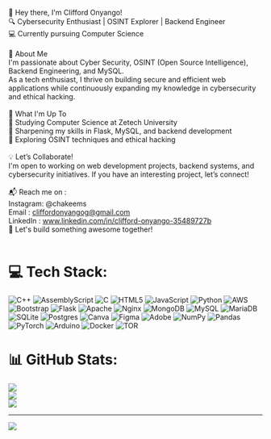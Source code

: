 👋 Hey there, I'm Clifford Onyango! <br>
🔍 Cybersecurity Enthusiast | OSINT Explorer | Backend Engineer <br>
💻 Currently pursuing Computer Science <br>
<br>
🚀 About Me <br>
I'm passionate about Cyber Security, OSINT (Open Source Intelligence), Backend Engineering, and MySQL. <br> As a tech enthusiast, I thrive on building secure and efficient web applications while continuously expanding my knowledge in cybersecurity and ethical hacking. <br>
<br>
🌱 What I'm Up To <br>
📖 Studying Computer Science at Zetech University <br>
🔧 Sharpening my skills in Flask, MySQL, and backend development <br>
🔎 Exploring OSINT techniques and ethical hacking <br>
<br>
💡 Let’s Collaborate! <br>
I'm open to working on web development projects, backend systems, and cybersecurity initiatives. If you have an interesting project, let’s connect! <br>
<br>
📬 Reach me on : <br>
Instagram: @chakeems <br>
Email : cliffordonyangog@gmail.com <br>
LinkedIn : www.linkedin.com/in/clifford-onyango-35489727b <br>
🚀 Let's build something awesome together!
<br>
<br>
# 💻 Tech Stack:
![C++](https://img.shields.io/badge/c++-%2300599C.svg?style=for-the-badge&logo=c%2B%2B&logoColor=white) ![AssemblyScript](https://img.shields.io/badge/assembly%20script-%23000000.svg?style=for-the-badge&logo=assemblyscript&logoColor=white) ![C](https://img.shields.io/badge/c-%2300599C.svg?style=for-the-badge&logo=c&logoColor=white) ![HTML5](https://img.shields.io/badge/html5-%23E34F26.svg?style=for-the-badge&logo=html5&logoColor=white) ![JavaScript](https://img.shields.io/badge/javascript-%23323330.svg?style=for-the-badge&logo=javascript&logoColor=%23F7DF1E) ![Python](https://img.shields.io/badge/python-3670A0?style=for-the-badge&logo=python&logoColor=ffdd54) ![AWS](https://img.shields.io/badge/AWS-%23FF9900.svg?style=for-the-badge&logo=amazon-aws&logoColor=white) ![Bootstrap](https://img.shields.io/badge/bootstrap-%238511FA.svg?style=for-the-badge&logo=bootstrap&logoColor=white) ![Flask](https://img.shields.io/badge/flask-%23000.svg?style=for-the-badge&logo=flask&logoColor=white) ![Apache](https://img.shields.io/badge/apache-%23D42029.svg?style=for-the-badge&logo=apache&logoColor=white) ![Nginx](https://img.shields.io/badge/nginx-%23009639.svg?style=for-the-badge&logo=nginx&logoColor=white) ![MongoDB](https://img.shields.io/badge/MongoDB-%234ea94b.svg?style=for-the-badge&logo=mongodb&logoColor=white) ![MySQL](https://img.shields.io/badge/mysql-4479A1.svg?style=for-the-badge&logo=mysql&logoColor=white) ![MariaDB](https://img.shields.io/badge/MariaDB-003545?style=for-the-badge&logo=mariadb&logoColor=white) ![SQLite](https://img.shields.io/badge/sqlite-%2307405e.svg?style=for-the-badge&logo=sqlite&logoColor=white) ![Postgres](https://img.shields.io/badge/postgres-%23316192.svg?style=for-the-badge&logo=postgresql&logoColor=white) ![Canva](https://img.shields.io/badge/Canva-%2300C4CC.svg?style=for-the-badge&logo=Canva&logoColor=white) ![Figma](https://img.shields.io/badge/figma-%23F24E1E.svg?style=for-the-badge&logo=figma&logoColor=white) ![Adobe](https://img.shields.io/badge/adobe-%23FF0000.svg?style=for-the-badge&logo=adobe&logoColor=white) ![NumPy](https://img.shields.io/badge/numpy-%23013243.svg?style=for-the-badge&logo=numpy&logoColor=white) ![Pandas](https://img.shields.io/badge/pandas-%23150458.svg?style=for-the-badge&logo=pandas&logoColor=white) ![PyTorch](https://img.shields.io/badge/PyTorch-%23EE4C2C.svg?style=for-the-badge&logo=PyTorch&logoColor=white) ![Arduino](https://img.shields.io/badge/-Arduino-00979D?style=for-the-badge&logo=Arduino&logoColor=white) ![Docker](https://img.shields.io/badge/docker-%230db7ed.svg?style=for-the-badge&logo=docker&logoColor=white) ![TOR](https://img.shields.io/badge/tor-%237E4798.svg?style=for-the-badge&logo=tor-project&logoColor=white)
# 📊 GitHub Stats:
![](https://github-readme-stats.vercel.app/api?username=itscliffordonyango&theme=dark&hide_border=false&include_all_commits=false&count_private=false)<br/>
![](https://nirzak-streak-stats.vercel.app/?user=itscliffordonyango&theme=dark&hide_border=false)<br/>
![](https://github-readme-stats.vercel.app/api/top-langs/?username=itscliffordonyango&theme=dark&hide_border=false&include_all_commits=false&count_private=false&layout=compact)

---
[![](https://visitcount.itsvg.in/api?id=itscliffordonyango&icon=0&color=0)](https://visitcount.itsvg.in)

<!-- Proudly created with GPRM ( https://gprm.itsvg.in ) -->
